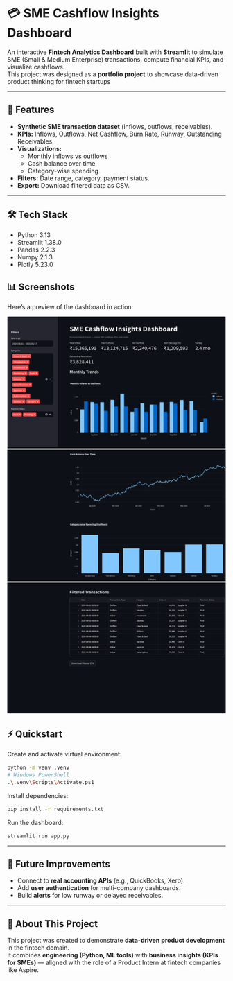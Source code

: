 
# 💳 SME Cashflow Insights Dashboard

An interactive **Fintech Analytics Dashboard** built with **Streamlit** to simulate SME (Small & Medium Enterprise) transactions, compute financial KPIs, and visualize cashflows.  
This project was designed as a **portfolio project** to showcase data-driven product thinking for fintech startups

---

## 🚀 Features
- **Synthetic SME transaction dataset** (inflows, outflows, receivables).
- **KPIs:** Inflows, Outflows, Net Cashflow, Burn Rate, Runway, Outstanding Receivables.
- **Visualizations:**  
  - Monthly inflows vs outflows  
  - Cash balance over time  
  - Category-wise spending  
- **Filters:** Date range, category, payment status.
- **Export:** Download filtered data as CSV.

---

## 🛠️ Tech Stack
- Python 3.13  
- Streamlit 1.38.0  
- Pandas 2.2.3  
- Numpy 2.1.3  
- Plotly 5.23.0  

## 📊 Screenshots

Here’s a preview of the dashboard in action:

![Dashboard Preview](assets/Dashboard_Preview-1.png)
![Dashboard Preview](assets/Dashboard_Preview-2.png)
![Dashboard Preview](assets/Dashboard_Preview-3.png)

## ⚡ Quickstart


Create and activate virtual environment:
```bash
python -m venv .venv
# Windows PowerShell
.\.venv\Scripts\Activate.ps1
```

Install dependencies:
```bash
pip install -r requirements.txt
```

Run the dashboard:
```bash
streamlit run app.py
```

---

## 🎯 Future Improvements
- Connect to **real accounting APIs** (e.g., QuickBooks, Xero).  
- Add **user authentication** for multi-company dashboards.  
- Build **alerts** for low runway or delayed receivables.  

---

## 📌 About This Project
This project was created to demonstrate **data-driven product development** in the fintech domain.  
It combines **engineering (Python, ML tools)** with **business insights (KPIs for SMEs)** — aligned with the role of a Product Intern at fintech companies like Aspire.  

